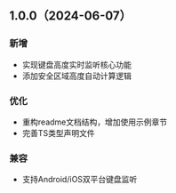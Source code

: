 ## 1.0.0（2024-06-07）

### 新增
- 实现键盘高度实时监听核心功能
- 添加安全区域高度自动计算逻辑

### 优化
- 重构readme文档结构，增加使用示例章节
- 完善TS类型声明文件

### 兼容
- 支持Android/iOS双平台键盘监听